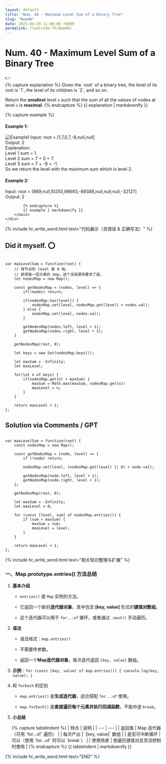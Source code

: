 ```yaml
---
layout: default
title: "Num. 40 - Maximum Level Sum of a Binary Tree"
slug: "Num40"
date: 2025-04-29 11:00:00 +0800
permalink: /leetcode-75/Num40/
---
```


# Num. 40 - Maximum Level Sum of a Binary Tree

<aside class="asideDiv">
    <div>👉</div>
    <div>
        <main>
            {% capture explanation %}
Given the `root` of a binary tree, the level of its root is `1`, the level of its children is `2`, and so on.

Return the **smallest** level `x` such that the sum of all the values of nodes at level `x` is **maximal**.
            {% endcapture %}
            {{ explanation | markdownify }}
        </main>
        <main>
            {% capture example %}
#### Example 1:
<img 
src="{{ '/assets/images/leetcode/Maximum-Level-Sum-of-a-Binary-Tree-example1.jpg' | relative_url }}" 
alt="Example1"
class="leetcode-example-image" 
/>
Input: root = [1,7,0,7,-8,null,null]  
Output: 2  
Explanation:  
Level 1 sum = 1.  
Level 2 sum = 7 + 0 = 7.  
Level 3 sum = 7 + -8 = -1.  
So we return the level with the maximum sum which is level 2.

#### Example 2:
Input: root = [989,null,10250,98693,-89388,null,null,null,-32127]  
Output: 2

            {% endcapture %}
            {{ example | markdownify }}
        </main>
    </div>
</aside>

{% include hr_write_word.html text="代码展示（含错误 & 正确写法）" %}

## **Did it myself.** &#x2B55;
<pre><code class="language-js">
var maxLevelSum = function(root) {
    // 母节点的 level 是 0 哈。
    // 获得每一层元素的 map，这个没有顺序要求了就。
    let nodesMap = new Map();

    const getNodesMap = (nodes, level) => {
        if(!nodes) return;

        if(nodesMap.has(level)) {
            nodesMap.set(level, nodesMap.get(level) + nodes.val);
        } else {
            nodesMap.set(level, nodes.val);
        }

        getNodesMap(nodes.left, level + 1);
        getNodesMap(nodes.right, level + 1);
    }

    getNodesMap(root, 0);

    let keys = new Set(nodesMap.keys());

    let maxSum = -Infinity;
    let maxLevel;

    for(let n of keys) {
        if(nodesMap.get(n) > maxSum) {
            maxSum = Math.max(maxSum, nodesMap.get(n))
            maxLevel = n;
        }
    }

    return maxLevel + 1;
};
</code></pre>

## **Solution via Comments / GPT**
<pre><code class="language-js">
var maxLevelSum = function(root) {
    const nodesMap = new Map();

    const getNodesMap = (node, level) => {
        if (!node) return;

        nodesMap.set(level, (nodesMap.get(level) || 0) + node.val);

        getNodesMap(node.left, level + 1);
        getNodesMap(node.right, level + 1);
    };

    getNodesMap(root, 0);

    let maxSum = -Infinity;
    let maxLevel = 0;

    for (const [level, sum] of nodesMap.entries()) {
        if (sum > maxSum) {
            maxSum = sum;
            maxLevel = level;
        }
    }

    return maxLevel + 1;
};
</code></pre>


{% include hr_write_word.html text="相关知识整理与扩展" %}


### **一、Map.prototype.entries() 方法总结**

1. **基本介绍**

    - `entries()` 是 `Map` 实例的方法。

    - 它返回一个新的**迭代器对象**，其中包含 **[key, value]** 形式的**键值对数组**。

    - 这个迭代器可以用于 `for...of` 循环，或者通过 `.next()` 手动遍历。

2. **语法**

    - 语法格式：`map.entries()`

    - 不需要传参数。

    - 返回一个**Map迭代器对象**，每次迭代返回 `[key, value]` 数组。

3. **示例**：`for (const [key, value] of map.entries()) { console.log(key, value); }`

4.  和 `forEach` 的区别

    - `map.entries()` 是**生成迭代器**，适合搭配 `for...of` 使用。

    - `map.forEach()` 是**直接遍历每个元素并执行回调函数**，不能中途 `break`。

5. **小总结**
    
<div style="margin-left: 1.5em;">
{% capture tableIndent %}
| 特点 | 说明 |
| --- | --- |
| 返回值 | Map 迭代器（可用 `for...of` 遍历） |
| 每次产出 | `[key, value]` 数组 |
| 是否可中断循环 | 可以（使用 `for...of` 时可以 `break`） |
| 使用场景 | 想遍历键值对且灵活控制时使用 |
{% endcapture %}
{{ tableIndent | markdownify }}
</div>


{% include hr_write_word.html text="END" %}
